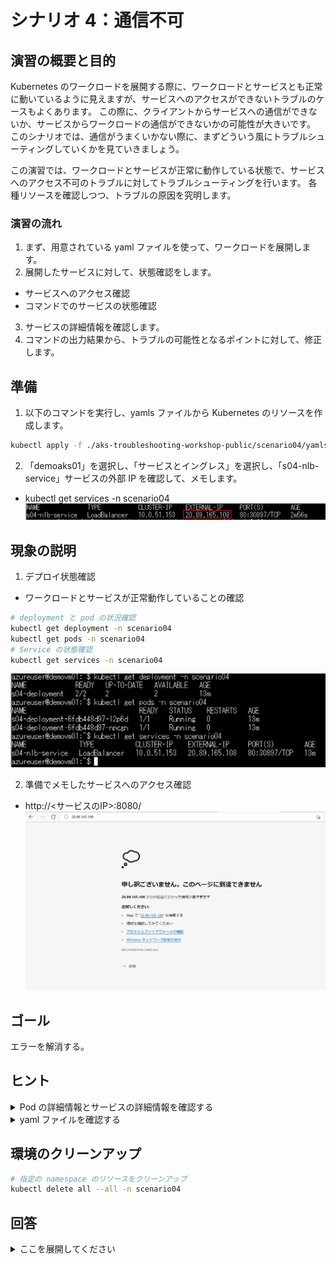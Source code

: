 # シナリオ 4：通信不可

## 演習の概要と目的

Kubernetes のワークロードを展開する際に、ワークロードとサービスとも正常に動いているように見えますが、サービスへのアクセスができないトラブルのケースもよくあります。
この際に、クライアントからサービスへの通信ができないか、サービスからワークロードの通信ができないかの可能性が大きいです。
このシナリオでは、通信がうまくいかない際に、まずどういう風にトラブルシューティングしていくかを見ていきましょう。

この演習では、ワークロードとサービスが正常に動作している状態で、サービスへのアクセス不可のトラブルに対してトラブルシューティングを行います。
各種リソースを確認しつつ、トラブルの原因を究明します。

### 演習の流れ

1. まず、用意されている yaml ファイルを使って、ワークロードを展開します。
2. 展開したサービスに対して、状態確認をします。
  - サービスへのアクセス確認
  - コマンドでのサービスの状態確認
3. サービスの詳細情報を確認します。
4. コマンドの出力結果から、トラブルの可能性となるポイントに対して、修正します。

## 準備

1. 以下のコマンドを実行し、yamls ファイルから Kubernetes のリソースを作成します。
  ```bash
  kubectl apply -f ./aks-troubleshooting-workshop-public/scenario04/yamls/s04-lb-service.yaml -f ./aks-troubleshooting-workshop-public/scenario04/yamls/s04-deployment.yaml
  ```
2. 「demoaks01」を選択し、「サービスとイングレス」を選択し、「s04-nlb-service」サービスの外部 IP を確認して、メモします。
  - kubectl get services -n scenario04
  ![](../images/s04-lb-ip.png)

## 現象の説明

1. デプロイ状態確認
  - ワークロードとサービスが正常動作していることの確認
  ```bash
  # deployment と pod の状況確認
  kubectl get deployment -n scenario04
  kubectl get pods -n scenario04
  # Service の状態確認
  kubectl get services -n scenario04
  ```
  ![](../images/s04-01.png)

2. 準備でメモしたサービスへのアクセス確認
  - http://<サービスのIP>:8080/
  ![](../images/s04-02.png)

## ゴール
エラーを解消する。

## ヒント

<details>
    <summary>Pod の詳細情報とサービスの詳細情報を確認する</summary>

- Pod の受け付けポートは 80 です。
- Pod の詳細情報とサービスの詳細情報を確認してみます。
```bash
# Pod デプロイ情報確認コマンド
kubectl describe pods <Pod名> -n scenario04
# Service デプロイ情報確認コマンド
kubectl describe service s04-nlb-service -n scenario04
```
- 仮説の問題点箇所を探します。

</details>

<details>
    <summary>yaml ファイルを確認する</summary>

- `s04-lb-service.yaml` を開き、原因に関連する箇所を調べてみましょう。
- 問題の仮説を立て、修復する処理を行います。
  ```bash
  kubectl apply -f ./aks-troubleshooting-workshop-public/scenario04/yamls/s04-lb-service.yaml -f ./aks-troubleshooting-workshop-public/scenario04/yamls/s04-deployment.yaml
  ```
- 修復できたかの確認をします。
  - `http://<サービスのIP>:8080/` サイトにアクセスします。
</details>


## 環境のクリーンアップ

```bash
# 指定の namespace のリソースをクリーンアップ
kubectl delete all --all -n scenario04
```

## 回答

<details>
    <summary>ここを展開してください</summary>

### トラブルについて

- トラブル原因：サービスのターゲット Port がコンテナの受診 Port と違いました。
- `kubectl describe` コマンド結果例 (抜粋)：
  ```bash
  Name:                     s04-nlb-service
  Namespace:                scenario04
  Labels:                   app=s04-app
  Annotations:              <none>
  Selector:                 app=s04-app
  Type:                     LoadBalancer
  IP Family Policy:         SingleStack
  IP Families:              IPv4
  IP:                       10.0.220.55
  IPs:                      10.0.220.55
  LoadBalancer Ingress:     20.46.184.118
  Port:                     <unset>  80/TCP
  TargetPort:               8080/TCP
  NodePort:                 <unset>  32715/TCP
  Endpoints:                10.10.100.12:8080,10.10.100.17:8080
  Session Affinity:         None
  External Traffic Policy:  Cluster
  Events:
    Type    Reason                Age   From                Message
    ----    ------                ----  ----                -------
    Normal  EnsuringLoadBalancer  13m   service-controller  Ensuring load balancer
    Normal  EnsuredLoadBalancer   13m   service-controller  Ensured load balancer
  ```
- トラブル箇所：`s04-lb-service.yaml` の `targetPort:` 部分の指定
- 修復方法 (複数解決策)：ノートのスケールアウトまたはスケールアップ
  1. `s04-lb-service.yaml` の `targetPort: 8080` → `targetPort: 80` に修正します。
  2. サービスの設定を更新します。
    ```bash
    kubectl apply -f ./aks-troubleshooting-workshop-public/scenario04/yamls/s04-lb-service.yaml
    ```
  3. サービスへの通信が正常にできたことを確認します。


### サービスの動作について

上記のシナリオでは、サービスのターゲット ポートがコンテナのポートと合わないため、発生するトラブルになります。
サービスとワークロードの通信について、少し踏み込んで説明します。
- サービスの `port` と `targetPort`
  - `port`：サービスの受け付けポート
  - `targetPort`：コンテナの受け付けポート
- サービスのラベルとワークロードのラベル
  - サービスのラベルと通信先のワークロードのラベルを一致する必要がある


ロードバランサと AKS の ノードの動作について、以下で少し説明をさせていただきます。
- AKS に Service が作成された場合、`kube-proxy` (System workload) によって ノードの `iptables` が構成される
- ロードバランサの振り分け先ノードに対象 Pod が存在する場合、以下のアドレス変換が行われて送信する
  - パケットの送信元: ブリッジ インタフェースの IP アドレス(SNAT)
  - パケットの送信先: Pod の IP アドレス
  - ※ そのまま ブリッジ インタフェース 経由で Pod へ送信する
- ロードバランサの振り分け先ノードに対象 Pod が存在しない場合、以下のアドレス変換が行われて送信する
  - パケットの送信元: 通常のノードのインタフェース(eth0)の IP アドレス(SNAT)
  - パケットの送信先: Pod の IP アドレス
  - ※ ノードの NIC を送信元に、UDR でほかのノードに送信する
- Pod 間の通信は、UDR によって実現される

</details>

